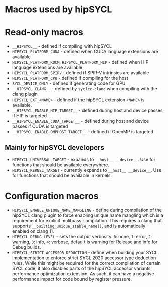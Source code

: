 # Macros used by hipSYCL

# Read-only macros

* `__HIPSYCL__` - defined if compiling with hipSYCL
* `HIPSYCL_PLATFORM_CUDA` - defined when CUDA language extensions are available
* `HIPSYCL_PLATFORM_ROCM`, `HIPSYCL_PLATFORM_HIP` - defined when HIP language extensions are available
* `HIPSYCL_PLATFORM_SPIRV` - defined if SPIR-V intrinsics are available 
* `HIPSYCL_PLATFORM_CPU` - defined if compiling for the host
* `SYCL_DEVICE_ONLY` - defined if generating code for GPU
* `__HIPSYCL_CLANG__` - defined by `syclcc-clang` when compiling with the clang plugin
* `HIPSYCL_EXT_<NAME>` - defined if the hipSYCL extension `<NAME>` is available.
* `__HIPSYCL_ENABLE_HIP_TARGET__` - defined during host and device passes if HIP is targeted
* `__HIPSYCL_ENABLE_CUDA_TARGET__` - defined during host and device passes if CUDA is targeted
* `__HIPSYCL_ENABLE_OMPHOST_TARGET__` - defined if OpenMP is targeted

## Mainly for hipSYCL developers
* `HIPSYCL_UNIVERSAL_TARGET` - expands to `__host__ __device__`. Use for functions that should be available everywhere.
* `HIPSYCL_KERNEL_TARGET` - currently expands to `__host__ __device__`. Use for functions that should be available in kernels.

# Configuration macros
* `HIPSYCL_ENABLE_UNIQUE_NAME_MANGLING` - define during compilation of the hipSYCL clang plugin to force enabling unique name mangling which is a requirement for explicit mulitpass compilation. This requires a clang that supports `__builting_unique_stable_name()`, and is automatically enabled on clang 11.
* `HIPSYCL_DEBUG_LEVEL` - sets the output verbosity. `0`: none, `1`: error, `2`: warning, `3`: info, `4`: verbose, default is warning for Release and info for Debug builds.
* `HIPSYCL_STRICT_ACCESSOR_DEDUCTION` - define when building your SYCL implementation to enforce strict SYCL 2020 accessor type deduction rules. While this might be required for the correct compilation of certain SYCL code, it also disables parts of the hipSYCL accessor variants performance optimization extension. As such, it can have a negative performance impact for code bound by register pressure.
